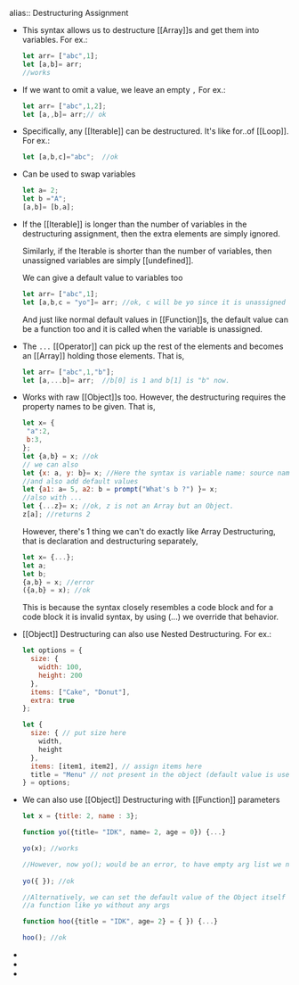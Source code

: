 alias:: Destructuring Assignment

- This syntax allows us to destructure [[Array]]s and get them into variables.
  For ex.:
  ```js
  let arr= ["abc",1];
  let [a,b]= arr;
  //works
  ```
- If we want to omit a value, we leave an empty ``,``
  For ex.:
  ```js
  let arr= ["abc",1,2];
  let [a,,b]= arr;// ok
  
  ```
- Specifically, any [[Iterable]] can be destructured. It's like for..of [[Loop]].
  For ex.:
  ```js
  let [a,b,c]="abc";  //ok
  ```
- Can be used to swap variables
  ```js
  let a= 2;
  let b ="A";
  [a,b]= [b,a];
  ```
- If the [[Iterable]] is longer than the number of variables in the destructuring assignment, then the extra elements are simply ignored.
  
  Similarly, if the Iterable is shorter than the number of variables, then unassigned variables are simply [[undefined]].
  
  We can give a default value to variables too
  ```js
  let arr= ["abc",1];
  let [a,b,c = "yo"]= arr; //ok, c will be yo since it is unassigned after destructure assignment
  ```
  And just like normal default values in [[Function]]s, the default value can be a function too and it is called when the variable is unassigned.
- The ``...`` [[Operator]] can pick up the rest of the elements and becomes an [[Array]] holding those elements.
  That is,
  ```js
  let arr= ["abc",1,"b"];
  let [a,...b]= arr;  //b[0] is 1 and b[1] is "b" now.
  ```
- Works with raw [[Object]]s too.
  However, the destructuring requires the property names to be given. 
  That is,
  ```js
  let x= {
   "a":2,
   b:3,
  };
  let {a,b} = x; //ok 
  // we can also
  let {x: a, y: b}= x; //Here the syntax is variable name: source name
  //and also add default values
  let {a1: a= 5, a2: b = prompt("What's b ?") }= x;
  //also with ...
  let {...z}= x; //ok, z is not an Array but an Object.
  z[a]; //returns 2
  ```
  However, there's 1 thing we can't do exactly like Array Destructuring, that is declaration and destructuring separately,
  ```js
  let x= {...};
  let a;
  let b;
  {a,b} = x; //error
  ({a,b} = x); //ok
  ```
  This is because the syntax closely resembles a code block and for a code block it is invalid syntax, by using (...) we override that behavior.
- [[Object]] Destructuring can also use Nested Destructuring.
  For ex.:
  ```js
  let options = {
    size: {
      width: 100,
      height: 200
    },
    items: ["Cake", "Donut"],
    extra: true
  };
  
  let {
    size: { // put size here
      width,
      height
    },
    items: [item1, item2], // assign items here
    title = "Menu" // not present in the object (default value is used)
  } = options;
  ```
- We can also use [[Object]] Destructuring with [[Function]] parameters
  ```js
  let x = {title: 2, name : 3};
  
  function yo({title= "IDK", name= 2, age = 0}) {...}
  
  yo(x); //works
  
  //However, now yo(); would be an error, to have empty arg list we need to pass an empty object.
   
  yo({ }); //ok
  
  //Alternatively, we can set the default value of the Object itself and then we can call 
  //a function like yo without any args
  
  function hoo({title = "IDK", age= 2} = { }) {...}
  
  hoo(); //ok
  
  
  ```
-
-
-